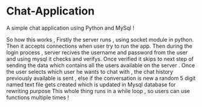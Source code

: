 # Chat-Application
A simple chat application using Python and MySql !

So how this works ,
      Firstly the server runs , using socket module in python. Then it accepts connections when user try to run the app.
      Then during the login process , server recives the username and password from the user and using mysql it checks and verifys.
      Once verified it skips to next step of sending the data which contains all the users available on the server .
      Once the user selects which user he wants to chat with , the chat history previously available is sent , 
      else if the conversation is new a random 5 digit named text file gets created which is updated in Mysql database for rewriting purpose
      This whole thing runs in a while loop , so users can use functions multiple times !
   
